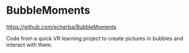 # BubbleMoments

https://github.com/echerba/BubbleMoments

Code from a quick VR learning project to create pictures in bubbles and interact with them.
